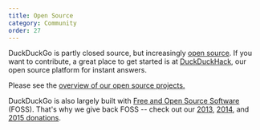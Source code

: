 ```yaml
---
title: Open Source
category: Community
order: 27
---
```

<html><body><p>DuckDuckGo is partly closed source, but increasingly <a href="https://github.com/duckduckgo/">open source</a>. If you want to contribute, a great place to get started is at <a href="http://duckduckhack.com">DuckDuckHack</a>, our open source platform for instant answers.</p>&#xD;
&#xD;
<p>Please see the <a href="https://duck.co/help/open-source/opensource-overview">overview of our open source projects.</a></p>&#xD;
&#xD;
<p>DuckDuckGo is also largely built with <a href="https://duck.co/help/company/architecture">Free and Open Source Software</a> (FOSS). That's why we give back FOSS -- check out our <a href="http://duckduckgo.tumblr.com/post/44000299625/duckduckgo-foss-donations-2012">2013</a>, <a href="https://duck.co/blog/post/72/foss2014">2014</a>, and <a href="https://duck.co/blog/post/154/donations_2015">2015 donations</a>.</p></body></html>
